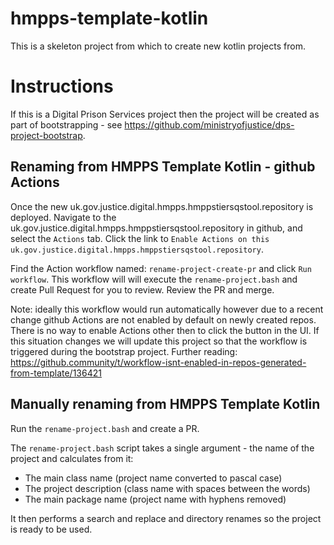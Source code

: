 # hmpps-template-kotlin

This is a skeleton project from which to create new kotlin projects from.

# Instructions

If this is a Digital Prison Services project then the project will be created as part of bootstrapping - 
see https://github.com/ministryofjustice/dps-project-bootstrap.

## Renaming from HMPPS Template Kotlin - github Actions

Once the new uk.gov.justice.digital.hmpps.hmppstiersqstool.repository is deployed. Navigate to the uk.gov.justice.digital.hmpps.hmppstiersqstool.repository in github, and select the `Actions` tab.
Click the link to `Enable Actions on this uk.gov.justice.digital.hmpps.hmppstiersqstool.repository`.

Find the Action workflow named: `rename-project-create-pr` and click `Run workflow`.  This workflow will will
execute the `rename-project.bash` and create Pull Request for you to review.  Review the PR and merge.

Note: ideally this workflow would run automatically however due to a recent change github Actions are not
enabled by default on newly created repos. There is no way to enable Actions other then to click the button in the UI.
If this situation changes we will update this project so that the workflow is triggered during the bootstrap project.
Further reading: <https://github.community/t/workflow-isnt-enabled-in-repos-generated-from-template/136421>

## Manually renaming from HMPPS Template Kotlin

Run the `rename-project.bash` and create a PR.

The `rename-project.bash` script takes a single argument - the name of the project and calculates from it:
* The main class name (project name converted to pascal case) 
* The project description (class name with spaces between the words)
* The main package name (project name with hyphens removed)

It then performs a search and replace and directory renames so the project is ready to be used.
